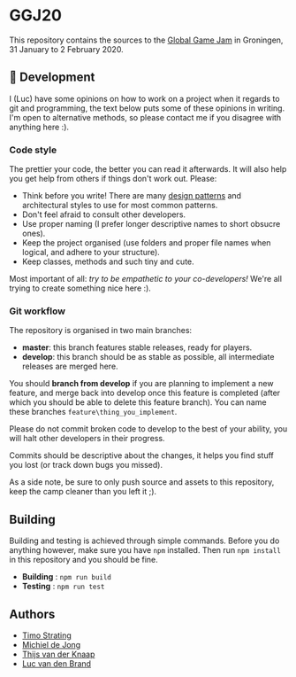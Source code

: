 # GGJ20

This repository contains the sources to the [Global Game Jam](http://globalgamejam.org) in Groningen, 31 January to 2 February 2020.

## :briefcase: Development
I (Luc) have some opinions on how to work on a project when it regards to git and programming, the text below puts some of these opinions in writing. I'm open to alternative methods, so please contact me if you disagree with anything here :).

### Code style
The prettier your code, the better you can read it afterwards. It will also help you get help from others if things don't work out. Please:

- Think before you write! There are many [design patterns](https://gameprogrammingpatterns.com/) and architectural styles to use for most common patterns.
- Don't feel afraid to consult other developers.
- Use proper naming (I prefer longer descriptive names to short obsucre ones).
- Keep the project organised (use folders and proper file names when logical, and adhere to your structure).
- Keep classes, methods and such tiny and cute.

Most important of all: _try to be empathetic to your co-developers!_ We're all trying to create something nice here :).

### Git workflow
The repository is organised in two main branches:

- **master**: this branch features stable releases, ready for players.
- **develop**: this branch should be as stable as possible, all intermediate releases are merged here.

You should **branch from develop** if you are planning to implement a new feature, and merge back into develop once this feature is completed (after which you should be able to delete this feature branch). You can name these branches `feature\thing_you_implement`. 

Please do not commit broken code to develop to the best of your ability, you will halt other developers in their progress.

Commits should be descriptive about the changes, it helps you find stuff you lost (or track down bugs you missed).

As a side note, be sure to only push source and assets to this repository, keep the camp cleaner than you left it ;).

## Building
Building and testing is achieved through simple commands. Before you do anything however, make sure you have `npm` installed. Then run `npm install` in this repository and you should be fine.

- **Building** : `npm run build`
- **Testing** : `npm run test`

## Authors
- [Timo Strating](https://github.com/timostrating)
- [Michiel de Jong](https://troido.nl)
- [Thijs van der Knaap](https://github.com/Gezzellig)
- [Luc van den Brand](LucvandenBrand.com)